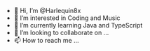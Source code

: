 - 👋 Hi, I’m @Harlequin8x
- 👀 I’m interested in Coding and Music
- 🌱 I’m currently learning Java and TypeScript
- 💞️ I’m looking to collaborate on ...
- 📫 How to reach me ...

<!---
Harlequin8x/Harlequin8x is a ✨ special ✨ repository because its `README.md` (this file) appears on your GitHub profile.
You can click the Preview link to take a look at your changes.
--->
